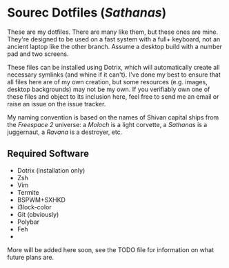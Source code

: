 # Sourec Dotfiles (*Sathanas*)

These are my dotfiles. There are many like them, but these ones
are mine. They're designed to be used on a fast system with a full+
keyboard, not an ancient laptop like the other branch. Assume a
desktop build with a number pad and two screens.

These files can be installed using Dotrix, which will automatically
create all necessary symlinks (and whine if it can't). I've done my
best to ensure that all files here are of my own creation, but some
resources (e.g. images, desktop backgrounds) may not be my own. If
you verifiably own one of these files and object to its inclusion
here, feel free to send me an email or raise an issue on the issue tracker.

My naming convention is based on the names of Shivan capital ships 
from the *Freespace 2* universe: a *Moloch* is a light corvette, a 
*Sathanas* is a juggernaut, a *Ravana* is a destroyer, etc.

## Required Software

* Dotrix (installation only)
* Zsh
* Vim
* Termite
* BSPWM+SXHKD
* i3lock-color
* Git (obviously)
* Polybar
* Feh
*

More will be added here soon, see the TODO file for information on
what future plans are.
